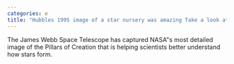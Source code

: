 ```yaml
---
categories: e
title: "Hubbles 1995 image of a star nursery was amazing Take a look at NASAs new version"
---
```

The James Webb Space Telescope has captured NASA"s most detailed image of the Pillars of Creation that is helping scientists better understand how stars form.